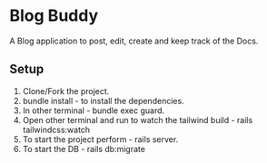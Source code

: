 # Blog Buddy 

A Blog application to post, edit, create and keep track of the Docs.

## Setup 
1. Clone/Fork the project.
2. bundle install - to install the dependencies.
3. In other terminal - bundle exec guard.
4. Open other terminal and run to watch the tailwind build - rails tailwindcss:watch 
5. To start the project perform - rails server.
6. To start the DB - rails db:migrate
